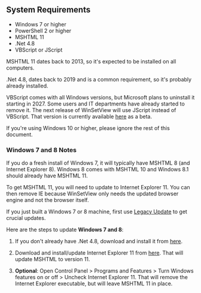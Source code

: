 ## System Requirements

- Windows 7 or higher
- PowerShell 2 or higher
- MSHTML 11
- .Net 4.8
- VBScript or JScript

MSHTML 11 dates back to 2013, so it's expected to be installed on all computers.

.Net 4.8, dates back to 2019 and is a common requirement, so it's probably already installed.

VBScript comes with all Windows versions, but Microsoft plans to uninstall it starting in 2027. Some users and IT departments have already started to remove it.  The next release of WinSetView will use JScript instead of VBScript. That version is currently available [here](https://github.com/LesFerch/WinSetView/releases) as a beta.

If you're using Windows 10 or higher, please ignore the rest of this document.

### Windows 7 and 8 Notes

If you do a fresh install of Windows 7, it will typically have MSHTML 8 (and Internet Explorer 8). Windows 8 comes with MSHTML 10 and Windows 8.1 should already have MSHTML 11.

To get MSHTML 11, you will need to update to Internet Explorer 11. You can then remove IE because WinSetView only needs the updated browser engine and not the browser itself.

If you just built a Windows 7 or 8 machine, first use [Legacy Update](https://legacyupdate.net/) to get crucial updates.

Here are the steps to update **Windows 7 and 8**:

1. If you don't already have .Net 4.8, download and install it from [here](https://support.microsoft.com/en-us/topic/microsoft-net-framework-4-8-offline-installer-for-windows-9d23f658-3b97-68ab-d013-aa3c3e7495e0).


2. Download and install/update Internet Explorer 11 from [here](https://www.microsoft.com/en-us/download/internet-explorer). That will update MSHTML to version 11.


3. **Optional**: Open Control Panel > Programs and Features > Turn Windows features on or off > Uncheck Internet Explorer 11. That will remove the Internet Explorer executable, but will leave MSHTML 11 in place.
